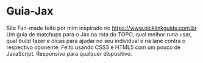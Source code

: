 # Guia-Jax
Site Fan-made feito por mim inspirado no https://www.nicklinkguide.com.br
Um guia de matchups para o Jax na rota do TOPO, qual melhor runa usar, qual build fazer e dicas para ajudar no seu individual e na lane contra o respectivo oponente.
Feito usando CSS3 e HTML5 com um pouco de JavaScript.
Responsivo para qualquer dispositivo.
